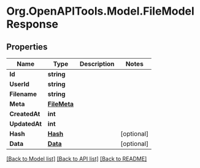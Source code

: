 # Org.OpenAPITools.Model.FileModelResponse

## Properties

Name | Type | Description | Notes
------------ | ------------- | ------------- | -------------
**Id** | **string** |  | 
**UserId** | **string** |  | 
**Filename** | **string** |  | 
**Meta** | [**FileMeta**](FileMeta.md) |  | 
**CreatedAt** | **int** |  | 
**UpdatedAt** | **int** |  | 
**Hash** | [**Hash**](Hash.md) |  | [optional] 
**Data** | [**Data**](Data.md) |  | [optional] 

[[Back to Model list]](../../README.md#documentation-for-models) [[Back to API list]](../../README.md#documentation-for-api-endpoints) [[Back to README]](../../README.md)

